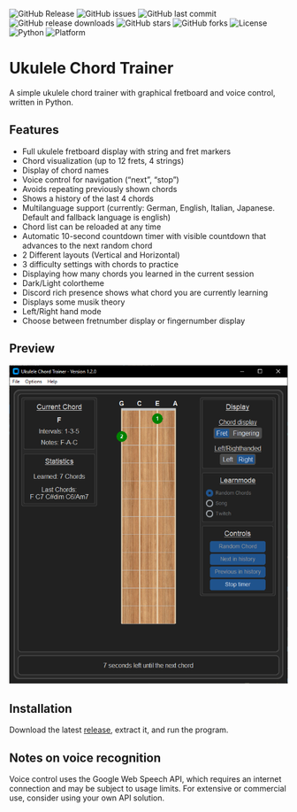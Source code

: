 ![GitHub Release](https://img.shields.io/github/v/release/Ma-Ko-dev/UkuleleAkkordtrainer?style=flat-square)
![GitHub issues](https://img.shields.io/github/issues/Ma-Ko-dev/UkuleleAkkordtrainer?style=flat-square)
![GitHub last commit](https://img.shields.io/github/last-commit/Ma-Ko-dev/UkuleleAkkordtrainer?style=flat-square)
![GitHub release downloads](https://img.shields.io/github/downloads/Ma-Ko-dev/UkuleleAkkordtrainer/total)
![GitHub stars](https://img.shields.io/github/stars/Ma-Ko-dev/UkuleleAkkordtrainer?style=flat-square)
![GitHub forks](https://img.shields.io/github/forks/Ma-Ko-dev/UkuleleAkkordtrainer?style=flat-square)
![License](https://img.shields.io/github/license/Ma-Ko-dev/UkuleleAkkordtrainer)
![Python](https://img.shields.io/badge/python-3.x-blue)
![Platform](https://img.shields.io/badge/platform-Windows-blue)


# Ukulele Chord Trainer

A simple ukulele chord trainer with graphical fretboard and voice control, written in Python.

## Features

- Full ukulele fretboard display with string and fret markers
- Chord visualization (up to 12 frets, 4 strings)
- Display of chord names
- Voice control for navigation (“next”, “stop”)
- Avoids repeating previously shown chords
- Shows a history of the last 4 chords
- Multilanguage support (currently: German, English, Italian, Japanese. Default and fallback language is english)
- Chord list can be reloaded at any time
- Automatic 10-second countdown timer with visible countdown that advances to the next random chord
- 2 Different layouts (Vertical and Horizontal)
- 3 difficulty settings with chords to practice
- Displaying how many chords you learned in the current session
- Dark/Light colortheme
- Discord rich presence shows what chord you are currently learning
- Displays some musik theory
- Left/Right hand mode
- Choose between fretnumber display or fingernumber display

## Preview

<p align="center">
  <img src="assets/previews/preview_v1.2.0.png" alt="Preview of the Ukulele Chord Trainer" width="600">
</p>

## Installation

Download the latest [release](https://github.com/Ma-Ko-dev/UkuleleAkkordtrainer/releases/latest), extract it, and run the program.

## Notes on voice recognition

Voice control uses the Google Web Speech API, which requires an internet connection and may be subject to usage limits. For extensive or commercial use, consider using your own API solution.
